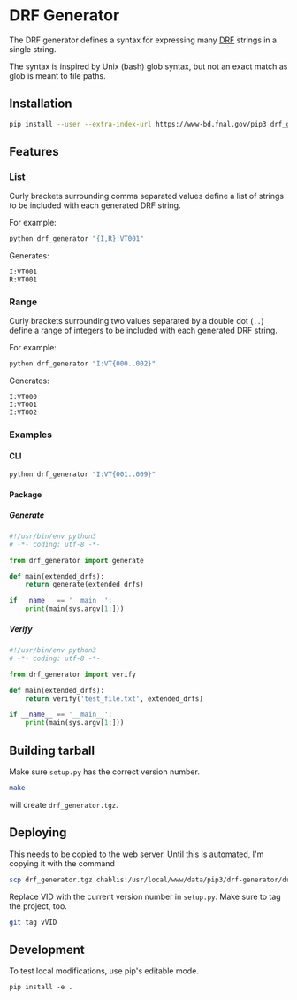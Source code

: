 # DRF Generator

The DRF generator defines a syntax for expressing many [DRF](https://cdcvs.fnal.gov/redmine/projects/drf/wiki) strings in a single string.

The syntax is inspired by Unix (bash) glob syntax, but not an exact match as glob is meant to file paths.

## Installation

```bash
pip install --user --extra-index-url https://www-bd.fnal.gov/pip3 drf_generator
```

## Features

### List

Curly brackets surrounding comma separated values define a list of strings to be included with each generated DRF string.

For example:

```bash
python drf_generator "{I,R}:VT001"
```

Generates:

```text
I:VT001
R:VT001
```

### Range

Curly brackets surrounding two values separated by a double dot (`..`) define a range of integers to be included with each generated DRF string.

For example:

```bash
python drf_generator "I:VT{000..002}"
```

Generates:

```text
I:VT000
I:VT001
I:VT002
```

### Examples

#### CLI

```bash
python drf_generator "I:VT{001..009}"
```

#### Package

##### Generate

```python
#!/usr/bin/env python3
# -*- coding: utf-8 -*-

from drf_generator import generate

def main(extended_drfs):
    return generate(extended_drfs)

if __name__ == '__main__':
    print(main(sys.argv[1:]))

```

##### Verify

```python
#!/usr/bin/env python3
# -*- coding: utf-8 -*-

from drf_generator import verify

def main(extended_drfs):
    return verify('test_file.txt', extended_drfs)

if __name__ == '__main__':
    print(main(sys.argv[1:]))

```

## Building tarball

Make sure `setup.py` has the correct version number.

```bash
make
```

will create `drf_generator.tgz`.

## Deploying

This needs to be copied to the web server. Until this is automated, I'm copying it with the command

```bash
scp drf_generator.tgz chablis:/usr/local/www/data/pip3/drf-generator/drf_generator-VID.tgz
```

Replace VID with the current version number in `setup.py`. Make sure to tag the project, too.

```bash
git tag vVID
```

## Development

To test local modifications, use pip's editable mode.

`pip install -e .`
